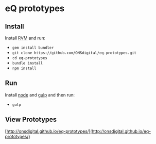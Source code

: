 # eQ prototypes


## Install
Install [RVM](https://rvm.io/) and run:
- `gem install bundler`
- `git clone https://github.com/ONSdigital/eq-prototypes.git`
- `cd eq-prototypes`
- `bundle install`
- `npm install`

## Run
Install [node](https://nodejs.org/en/) and [gulp](https://github.com/gulpjs/gulp/blob/master/docs/getting-started.md) and then run:
- `gulp`


## View Prototypes

[http://onsdigital.github.io/eq-prototypes/](http://onsdigital.github.io/eq-prototypes/)
